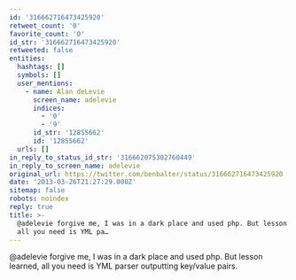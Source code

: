 ```yaml
---
id: '316662716473425920'
retweet_count: '0'
favorite_count: '0'
id_str: '316662716473425920'
retweeted: false
entities:
  hashtags: []
  symbols: []
  user_mentions:
    - name: Alan deLevie
      screen_name: adelevie
      indices:
        - '0'
        - '9'
      id_str: '12855662'
      id: '12855662'
  urls: []
in_reply_to_status_id_str: '316662075302760449'
in_reply_to_screen_name: adelevie
original_url: https://twitter.com/benbalter/status/316662716473425920
date: '2013-03-26T21:27:29.000Z'
sitemap: false
robots: noindex
reply: true
title: >-
  @adelevie forgive me, I was in a dark place and used php. But lesson learned,
  all you need is YML pa…
---
```


@adelevie forgive me, I was in a dark place and used php. But lesson learned, all you need is YML parser outputting key/value pairs.